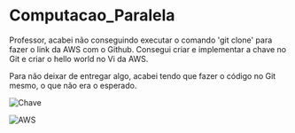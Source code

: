 # Computacao_Paralela

Professor, acabei não conseguindo executar o comando 'git clone' para fazer o link da AWS com o Github. Consegui criar e implementar a chave no Git e criar o hello world no Vi da AWS.

Para não deixar de entregar algo, acabei tendo que fazer o código no Git mesmo, o que não era o esperado.

![Chave](https://github.com/Gustavo-Aragao-Guedes/Computacao_Paralela/assets/64610385/fa1da919-63f5-4620-a298-1098c7b6225c)

![AWS](https://github.com/Gustavo-Aragao-Guedes/Computacao_Paralela/assets/64610385/e877f909-662b-46a6-8907-e73b224938cf)

